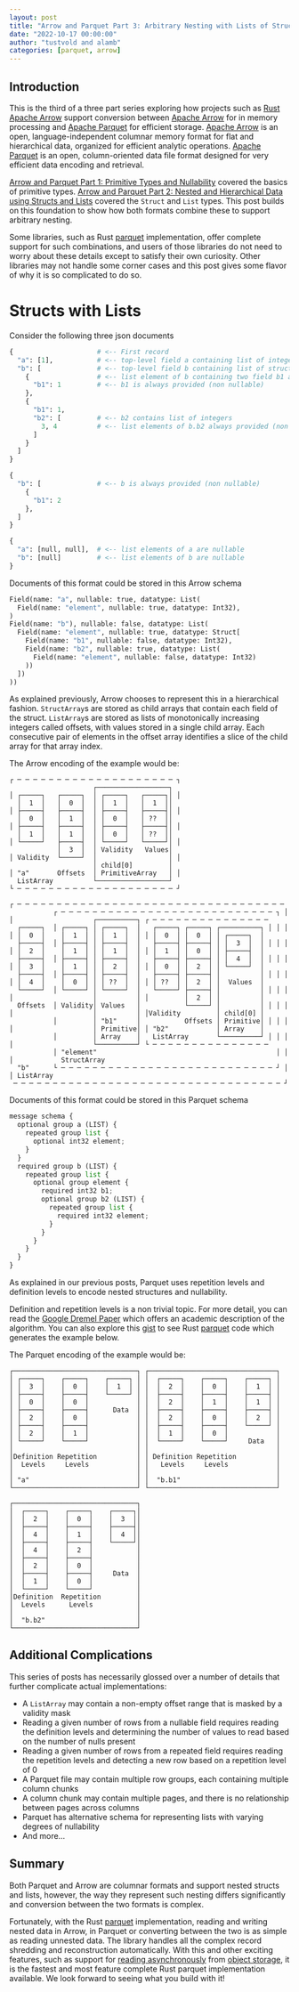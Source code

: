 ```yaml
---
layout: post
title: "Arrow and Parquet Part 3: Arbitrary Nesting with Lists of Structs and Structs of Lists"
date: "2022-10-17 00:00:00"
author: "tustvold and alamb"
categories: [parquet, arrow]
---
```

<!--
{% comment %}
Licensed to the Apache Software Foundation (ASF) under one or more
contributor license agreements.  See the NOTICE file distributed with
this work for additional information regarding copyright ownership.
The ASF licenses this file to you under the Apache License, Version 2.0
(the "License"); you may not use this file except in compliance with
the License.  You may obtain a copy of the License at

http://www.apache.org/licenses/LICENSE-2.0

Unless required by applicable law or agreed to in writing, software
distributed under the License is distributed on an "AS IS" BASIS,
WITHOUT WARRANTIES OR CONDITIONS OF ANY KIND, either express or implied.
See the License for the specific language governing permissions and
limitations under the License.
{% endcomment %}
-->

## Introduction

This is the third of a three part series exploring how projects such as [Rust Apache Arrow](https://github.com/apache/arrow-rs) support conversion between [Apache Arrow](https://arrow.apache.org/) for in memory processing and [Apache Parquet](https://parquet.apache.org/) for efficient storage. [Apache Arrow](https://arrow.apache.org/) is an open, language-independent columnar memory format for flat and hierarchical data, organized for efficient analytic operations. [Apache Parquet](https://parquet.apache.org/) is an open, column-oriented data file format designed for very efficient data encoding and retrieval.


[Arrow and Parquet Part 1: Primitive Types and Nullability](https://arrow.apache.org/blog/2022/10/05/arrow-parquet-encoding-part-1/) covered the basics of primitive types.  [Arrow and Parquet Part 2: Nested and Hierarchical Data using Structs and Lists](https://arrow.apache.org/blog/2022/10/08/arrow-parquet-encoding-part-2/) covered the `Struct` and `List` types. This post builds on this foundation to show how both formats combine these to support arbitrary nesting.

Some libraries, such as Rust [parquet](https://crates.io/crates/parquet) implementation, offer complete support for such combinations, and users of those libraries do not need to worry about these details except to satisfy their own curiosity. Other libraries may not handle some corner cases and this post gives some flavor of why it is so complicated to do so.


# Structs with Lists
Consider the following three json documents

```python
{                     # <-- First record
  "a": [1],           # <-- top-level field a containing list of integers
  "b": [              # <-- top-level field b containing list of structures
    {                 # <-- list element of b containing two field b1 and b2
      "b1": 1         # <-- b1 is always provided (non nullable)
    },
    {
      "b1": 1,
      "b2": [         # <-- b2 contains list of integers
        3, 4          # <-- list elements of b.b2 always provided (non nullable)
      ]
    }
  ]
}
```

```python
{
  "b": [              # <-- b is always provided (non nullable)
    {
      "b1": 2
    },
  ]
}
```

```python
{
  "a": [null, null],  # <-- list elements of a are nullable
  "b": [null]         # <-- list elements of b are nullable
}
```

Documents of this format could be stored in this Arrow schema

```python
Field(name: "a", nullable: true, datatype: List(
  Field(name: "element", nullable: true, datatype: Int32),
)
Field(name: "b"), nullable: false, datatype: List(
  Field(name: "element", nullable: true, datatype: Struct[
    Field(name: "b1", nullable: false, datatype: Int32),
    Field(name: "b2", nullable: true, datatype: List(
      Field(name: "element", nullable: false, datatype: Int32)
    ))
  ])
))
```


As explained previously, Arrow chooses to represent this in a hierarchical fashion. `StructArray`s are stored as child arrays that contain each field of the struct.  `ListArray`s are stored as lists of monotonically increasing integers called offsets, with values stored in a single child array. Each consecutive pair of elements in the offset array identifies a slice of the child array for that array index.

The Arrow encoding of the example would be:


```text
┌ ─ ─ ─ ─ ─ ─ ─ ─ ─ ─ ─ ─ ─ ─ ─ ─ ─ ─ ─ ─ ┐
                     ┌──────────────────┐
│ ┌─────┐   ┌─────┐  │ ┌─────┐   ┌─────┐│ │
  │  1  │   │  0  │  │ │  1  │   │  1  ││
│ ├─────┤   ├─────┤  │ ├─────┤   ├─────┤│ │
  │  0  │   │  1  │  │ │  0  │   │ ??  ││
│ ├─────┤   ├─────┤  │ ├─────┤   ├─────┤│ │
  │  1  │   │  1  │  │ │  0  │   │ ??  ││
│ └─────┘   ├─────┤  │ └─────┘   └─────┘│ │
            │  3  │  │ Validity   Values│
│ Validity  └─────┘  │                  │ │
                     │ child[0]         │
│ "a"       Offsets  │ PrimitiveArray   │ │
  ListArray          └──────────────────┘
└ ─ ─ ─ ─ ─ ─ ─ ─ ─ ─ ─ ─ ─ ─ ─ ─ ─ ─ ─ ─ ┘

┌ ─ ─ ─ ─ ─ ─ ─ ─ ─ ─ ─ ─ ─ ─ ─ ─ ─ ─ ─ ─ ─ ─ ─ ─ ─ ─ ─ ─ ─ ─ ─ ─ ─ ─
           ┌ ─ ─ ─ ─ ─ ─ ─ ─ ─ ─ ─ ─ ─ ─ ─ ─ ─ ─ ─ ─ ─ ─ ─ ─ ─ ─ ─ ┐ │
│                    ┌──────────┐ ┌ ─ ─ ─ ─ ─ ─ ─ ─ ─ ─ ─ ─ ─ ─ ─
  ┌─────┐  │ ┌─────┐ │ ┌─────┐  │   ┌─────┐ ┌─────┐ ┌──────────┐ │ │ │
│ │  0  │    │  1  │ │ │  1  │  │ │ │  0  │ │  0  │ │ ┌─────┐  │
  ├─────┤  │ ├─────┤ │ ├─────┤  │   ├─────┤ ├─────┤ │ │  3  │  │ │ │ │
│ │  2  │    │  1  │ │ │  1  │  │ │ │  1  │ │  0  │ │ ├─────┤  │
  ├─────┤  │ ├─────┤ │ ├─────┤  │   ├─────┤ ├─────┤ │ │  4  │  │ │ │ │
│ │  3  │    │  1  │ │ │  2  │  │ │ │  0  │ │  2  │ │ └─────┘  │
  ├─────┤  │ ├─────┤ │ ├─────┤  │   ├─────┤ ├─────┤ │          │ │ │ │
│ │  4  │    │  0  │ │ │ ??  │  │ │ │ ??  │ │  2  │ │  Values  │
  └─────┘  │ └─────┘ │ └─────┘  │   └─────┘ ├─────┤ │          │ │ │ │
│                    │          │ │         │  2  │ │          │
  Offsets  │ Validity│ Values   │           └─────┘ │          │ │ │ │
│                    │          │ │Validity         │ child[0] │
           │         │ "b1"     │           Offsets │ Primitive│ │ │ │
│                    │ Primitive│ │ "b2"            │ Array    │
           │         │ Array    │   ListArray       └──────────┘ │ │ │
│                    └──────────┘ └ ─ ─ ─ ─ ─ ─ ─ ─ ─ ─ ─ ─ ─ ─ ─
           │ "element"                                             │ │
│            StructArray
  "b"      └ ─ ─ ─ ─ ─ ─ ─ ─ ─ ─ ─ ─ ─ ─ ─ ─ ─ ─ ─ ─ ─ ─ ─ ─ ─ ─ ─ ┘ │
│ ListArray
 ─ ─ ─ ─ ─ ─ ─ ─ ─ ─ ─ ─ ─ ─ ─ ─ ─ ─ ─ ─ ─ ─ ─ ─ ─ ─ ─ ─ ─ ─ ─ ─ ─ ─ ┘
```

Documents of this format could be stored in this Parquet schema

```python
message schema {
  optional group a (LIST) {
    repeated group list {
      optional int32 element;
    }
  }
  required group b (LIST) {
    repeated group list {
      optional group element {
        required int32 b1;
        optional group b2 (LIST) {
          repeated group list {
            required int32 element;
          }
        }
      }
    }
  }
}
```

As explained in our previous posts, Parquet uses repetition levels and definition levels to encode nested structures and nullability.

Definition and repetition levels is a non trivial topic. For more detail, you can read the [Google Dremel Paper](https://research.google/pubs/pub36632/) which offers an academic description of the algorithm. You can also explore this [gist](https://gist.github.com/alamb/acd653c49e318ff70672b61325ba3443) to see Rust [parquet](https://crates.io/crates/parquet) code which generates the example below.

The Parquet encoding of the example would be:

```text
┌───────────────────────────────┐ ┌────────────────────────────────┐
│ ┌─────┐    ┌─────┐    ┌─────┐ │ │  ┌─────┐    ┌─────┐    ┌─────┐ │
│ │  3  │    │  0  │    │  1  │ │ │  │  2  │    │  0  │    │  1  │ │
│ ├─────┤    ├─────┤    └─────┘ │ │  ├─────┤    ├─────┤    ├─────┤ │
│ │  0  │    │  0  │            │ │  │  2  │    │  1  │    │  1  │ │
│ ├─────┤    ├─────┤      Data  │ │  ├─────┤    ├─────┤    ├─────┤ │
│ │  2  │    │  0  │            │ │  │  2  │    │  0  │    │  2  │ │
│ ├─────┤    ├─────┤            │ │  ├─────┤    ├─────┤    └─────┘ │
│ │  2  │    │  1  │            │ │  │  1  │    │  0  │            │
│ └─────┘    └─────┘            │ │  └─────┘    └─────┘     Data   │
│                               │ │                                │
│Definition Repetition          │ │ Definition Repetition          │
│  Levels     Levels            │ │   Levels     Levels            │
│                               │ │                                │
│ "a"                           │ │  "b.b1"                        │
└───────────────────────────────┘ └────────────────────────────────┘

┌───────────────────────────────┐
│  ┌─────┐    ┌─────┐    ┌─────┐│
│  │  2  │    │  0  │    │  3  ││
│  ├─────┤    ├─────┤    ├─────┤│
│  │  4  │    │  1  │    │  4  ││
│  ├─────┤    ├─────┤    └─────┘│
│  │  4  │    │  2  │           │
│  ├─────┤    ├─────┤           │
│  │  2  │    │  0  │           │
│  ├─────┤    ├─────┤     Data  │
│  │  1  │    │  0  │           │
│  └─────┘    └─────┘           │
│Definition  Repetition         │
│  Levels      Levels           │
│                               │
│  "b.b2"                       │
└───────────────────────────────┘
```

## Additional Complications

This series of posts has necessarily glossed over a number of details that further complicate actual implementations:

* A `ListArray` may contain a non-empty offset range that is masked by a validity mask
* Reading a given number of rows from a nullable field requires reading the definition levels and determining the number of values to read based on the number of nulls present
* Reading a given number of rows from a repeated field requires reading the repetition levels and detecting a new row based on a repetition level of 0
* A Parquet file may contain multiple row groups, each containing multiple column chunks
* A column chunk may contain multiple pages, and there is no relationship between pages across columns
* Parquet has alternative schema for representing lists with varying degrees of nullability
* And more…

## Summary
Both Parquet and Arrow are columnar formats and support nested structs and lists, however, the way they represent such nesting differs significantly and conversion between the two formats is complex.

Fortunately, with the Rust [parquet](https://crates.io/crates/parquet) implementation, reading and writing nested data in Arrow, in Parquet or converting between the two is as simple as reading unnested data. The library handles all the complex record shredding and reconstruction automatically. With this and other exciting features, such as support for [reading asynchronously](https://docs.rs/parquet/22.0.0/parquet/arrow/async_reader/index.html) from [object storage](https://docs.rs/object_store), it is the fastest and most feature complete Rust parquet implementation available. We look forward to seeing what you build with it!
